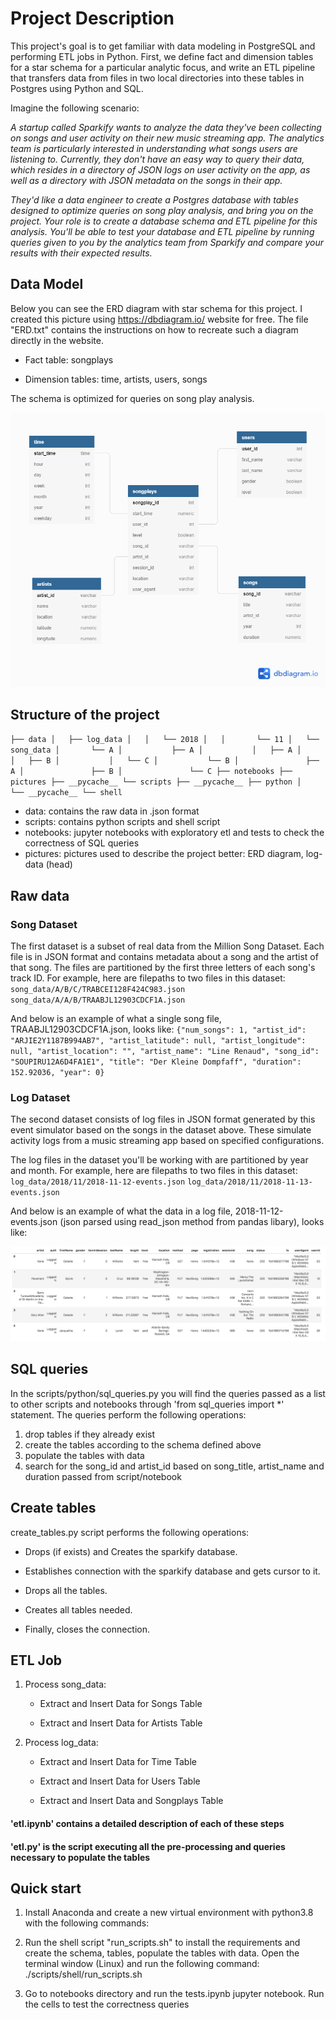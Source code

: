 # Project Description

This project's goal is to get familiar with data modeling in PostgreSQL and performing ETL jobs in Python. First, we define fact and dimension tables for a star schema for a particular analytic focus, and write an ETL pipeline that transfers data from files in two local directories into these tables in Postgres using Python and SQL.

Imagine the following scenario:

*A startup called Sparkify wants to analyze the data they've been collecting on songs and user activity on their new music streaming app. The analytics team is particularly interested in understanding what songs users are listening to. Currently, they don't have an easy way to query their data, which resides in a directory of JSON logs on user activity on the app, as well as a directory with JSON metadata on the songs in their app.*

*They'd like a data engineer to create a Postgres database with tables designed to optimize queries on song play analysis, and bring you on the project. Your role is to create a database schema and ETL pipeline for this analysis. You'll be able to test your database and ETL pipeline by running queries given to you by the analytics team from Sparkify and compare your results with their expected results.*


## Data Model 

Below you can see the ERD diagram with star schema for this project. I created this picture using https://dbdiagram.io/ website for free. The file "ERD.txt" contains the instructions on how to recreate such a diagram directly in the website. 

- Fact table: songplays

- Dimension tables: time, artists, users, songs

The schema is optimized for queries on song play analysis.

![plot](./pictures/ERD.png)

## Structure of the project
`
├── data
│   ├── log_data
│   │   └── 2018
│   │       └── 11
│   └── song_data
│       └── A
│           ├── A
│           │   ├── A
│           │   ├── B
│           │   └── C
│           └── B
│               ├── A
│               ├── B
│               └── C
├── notebooks
├── pictures
├── __pycache__
└── scripts
    ├── __pycache__
    ├── python
    │   └── __pycache__
    └── shell
`

- data: contains the raw data in .json format
- scripts: contains python scripts and shell script 
- notebooks: jupyter notebooks with exploratory etl and tests to check the correctness of SQL queries
- pictures: pictures used to describe the project better: ERD diagram, log-data (head)

## Raw data

### Song Dataset
The first dataset is a subset of real data from the Million Song Dataset. Each file is in JSON format and contains metadata about a song and the artist of that song. The files are partitioned by the first three letters of each song's track ID. 
For example, here are filepaths to two files in this dataset:
`song_data/A/B/C/TRABCEI128F424C983.json`
`song_data/A/A/B/TRAABJL12903CDCF1A.json`

And below is an example of what a single song file, TRAABJL12903CDCF1A.json, looks like:
`{"num_songs": 1, "artist_id": "ARJIE2Y1187B994AB7", "artist_latitude": null, "artist_longitude": null, "artist_location": "", "artist_name": "Line Renaud", "song_id": "SOUPIRU12A6D4FA1E1", "title": "Der Kleine Dompfaff", "duration": 152.92036, "year": 0}`

### Log Dataset

The second dataset consists of log files in JSON format generated by this event simulator based on the songs in the dataset above. These simulate activity logs from a music streaming app based on specified configurations.

The log files in the dataset you'll be working with are partitioned by year and month. 
For example, here are filepaths to two files in this dataset:
`log_data/2018/11/2018-11-12-events.json`
`log_data/2018/11/2018-11-13-events.json`

And below is an example of what the data in a log file, 2018-11-12-events.json (json parsed using read_json method from pandas libary), looks like:

![plot](./pictures/log-data.png)

## SQL queries

In the scripts/python/sql_queries.py you will find the queries passed as a list to other scripts and notebooks through 'from sql_queries import \*' statement. The queries perform the following operations:

1) drop tables if they already exist
2) create the tables according to the schema defined above
3) populate the tables with data
4) search for the song_id and artist_id based on song_title, artist_name and duration passed from script/notebook 

## Create tables

create_tables.py script performs the following operations:

- Drops (if exists) and Creates the sparkify database. 
    
- Establishes connection with the sparkify database and gets cursor to it.  
    
- Drops all the tables.  
    
- Creates all tables needed. 
    
- Finally, closes the connection. 

## ETL Job

1) Process song_data:

    - Extract and Insert Data for Songs Table

    - Extract and Insert Data for Artists Table

2) Process log_data:

    - Extract and Insert Data for Time Table

    - Extract and Insert Data for Users Table

    - Extract and Insert Data and Songplays Table

#### 'etl.ipynb' contains a detailed description of each of these steps
#### 'etl.py' is the script executing all the pre-processing and queries necessary to populate the tables 



## Quick start

1) Install Anaconda and create a new virtual environment with python3.8 with the following commands: 

2) Run the shell script "run_scripts.sh" to install the requirements and create the schema, tables, populate the tables with data. Open the terminal window (Linux) and run the following command: ./scripts/shell/run_scripts.sh

3) Go to notebooks directory and run the tests.ipynb jupyter notebook. Run the cells to test the correctness queries